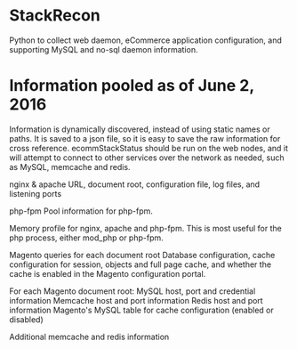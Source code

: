# StackRecon
Python to collect web daemon, eCommerce application configuration, and supporting MySQL and no-sql daemon information.

# Information pooled as of June 2, 2016
Information is dynamically discovered, instead of using static names or paths. It is saved to a json file, so it is easy to save the raw information for cross reference.
ecommStackStatus should be run on the web nodes, and it will attempt to connect to other services over the network as needed, such as MySQL, memcache and redis.

nginx & apache
URL, document root, configuration file, log files, and listening ports

php-fpm
Pool information for php-fpm.

Memory profile for nginx, apache and php-fpm. This is most useful for the php process, either mod_php or php-fpm.

Magento queries for each document root
Database configuration, cache configuration for session, objects and full page cache, and whether the cache is enabled in the Magento configuration portal.

For each Magento document root:
MySQL host, port and credential information
Memcache host and port information
Redis host and port information
Magento's MySQL table for cache configuration (enabled or disabled)

Additional memcache and redis information

